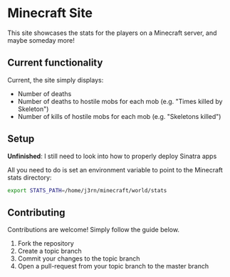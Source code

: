 # Minecraft Site

This site showcases the stats for the players on a Minecraft server, and maybe someday more!

## Current functionality

Current, the site simply displays:
* Number of deaths
* Number of deaths to hostile mobs for each mob (e.g. "Times killed by Skeleton")
* Number of kills of hostile mobs for each mob (e.g. "Skeletons killed")

## Setup

**Unfinished**: I still need to look into how to properly deploy Sinatra apps

All you need to do is set an environment variable to point to the Minecraft stats directory:
```zsh
export STATS_PATH=/home/j3rn/minecraft/world/stats
```

## Contributing

Contributions are welcome! Simply follow the guide below.

1. Fork the repository
2. Create a topic branch
3. Commit your changes to the topic branch
4. Open a pull-request from your topic branch to the master branch
